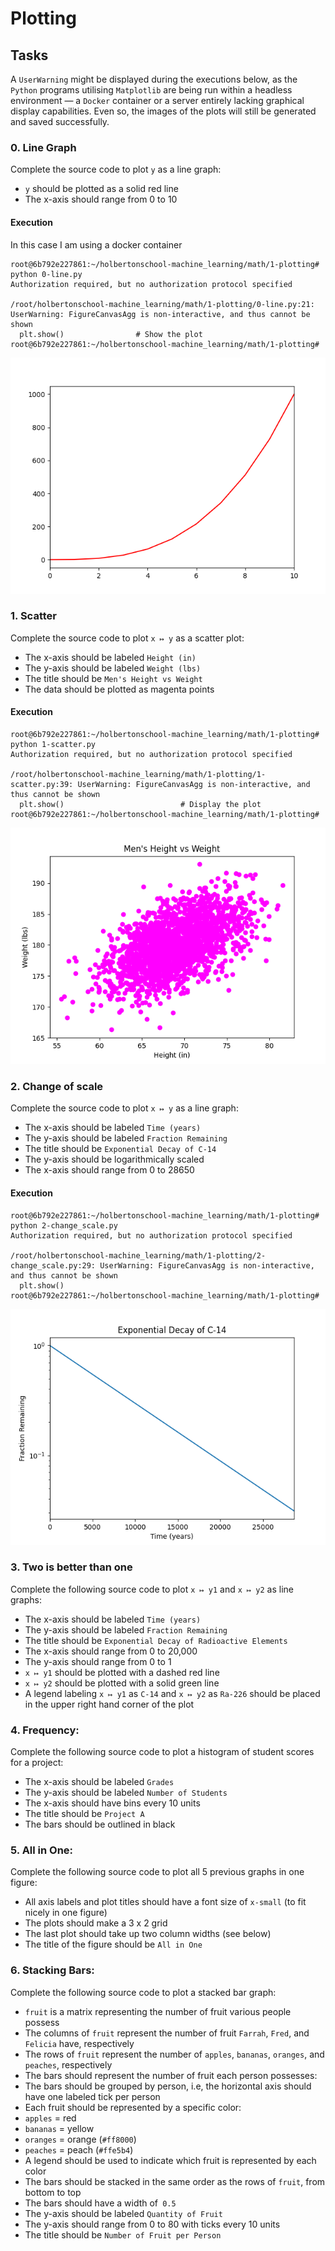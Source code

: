 # Plotting

## Tasks

A ``UserWarning`` might be displayed during the executions below, as the ``Python`` programs utilising ``Matplotlib`` are being run within a headless environment — a ``Docker`` container or a server entirely lacking graphical display capabilities. Even so, the images of the plots will still be generated and saved successfully.

### 0. Line Graph

Complete the source code to plot `y` as a line graph:

- `y` should be plotted as a solid red line
- The x-axis should range from 0 to 10

#### Execution
In this case I am using a docker container 
```
root@6b792e227861:~/holbertonschool-machine_learning/math/1-plotting# python 0-line.py 
Authorization required, but no authorization protocol specified

/root/holbertonschool-machine_learning/math/1-plotting/0-line.py:21: UserWarning: FigureCanvasAgg is non-interactive, and thus cannot be shown
  plt.show()                # Show the plot
root@6b792e227861:~/holbertonschool-machine_learning/math/1-plotting# 
```

![Plot of cubes](plots/0-line.png)



### 1. Scatter
Complete the source code to plot `x ↦ y` as a scatter plot:
- The x-axis should be labeled `Height (in)`
- The y-axis should be labeled `Weight (lbs)`
- The title should be `Men's Height vs Weight`
- The data should be plotted as magenta points

#### Execution
```
root@6b792e227861:~/holbertonschool-machine_learning/math/1-plotting# python 1-scatter.py 
Authorization required, but no authorization protocol specified

/root/holbertonschool-machine_learning/math/1-plotting/1-scatter.py:39: UserWarning: FigureCanvasAgg is non-interactive, and thus cannot be shown
  plt.show()                          # Display the plot
root@6b792e227861:~/holbertonschool-machine_learning/math/1-plotting#
```

![Scatter PLot](plots/1-scatter.png)


### 2. Change of scale
Complete the source code to plot `x ↦ y` as a line graph:
- The x-axis should be labeled `Time (years)`
- The y-axis should be labeled `Fraction Remaining`
- The title should be `Exponential Decay of C-14`
- The y-axis should be logarithmically scaled
- The x-axis should range from 0 to 28650

#### Execution

```
root@6b792e227861:~/holbertonschool-machine_learning/math/1-plotting# python 2-change_scale.py 
Authorization required, but no authorization protocol specified

/root/holbertonschool-machine_learning/math/1-plotting/2-change_scale.py:29: UserWarning: FigureCanvasAgg is non-interactive, and thus cannot be shown
  plt.show()
root@6b792e227861:~/holbertonschool-machine_learning/math/1-plotting# 
```

![Scatter PLot](plots/2-change_scale.png)


### 3. Two is better than one
Complete the following source code to plot `x ↦ y1` and `x ↦ y2` as line graphs:
- The x-axis should be labeled `Time (years)`
- The y-axis should be labeled `Fraction Remaining`
- The title should be `Exponential Decay of Radioactive Elements`
- The x-axis should range from 0 to 20,000
- The y-axis should range from 0 to 1
- `x ↦ y1` should be plotted with a dashed red line
- `x ↦ y2` should be plotted with a solid green line
- A legend labeling `x ↦ y1` as `C-14` and `x ↦ y2` as `Ra-226` should be placed in the upper right hand corner of the plot

### 4. Frequency:
Complete the following source code to plot a histogram of student scores for a project:
- The x-axis should be labeled `Grades`
- The y-axis should be labeled `Number of Students`
- The x-axis should have bins every 10 units
- The title should be `Project A`
- The bars should be outlined in black

### 5. All in One:
Complete the following source code to plot all 5 previous graphs in one figure:
- All axis labels and plot titles should have a font size of `x-small` (to fit nicely in one figure)
- The plots should make a 3 x 2 grid
- The last plot should take up two column widths (see below)
- The title of the figure should be `All in One`

### 6. Stacking Bars:
Complete the following source code to plot a stacked bar graph:
* `fruit` is a matrix representing the number of fruit various people possess
 * The columns of `fruit` represent the number of fruit `Farrah`, `Fred`, and `Felicia` have, respectively
 * The rows of `fruit` represent the number of `apples`, `bananas`, `oranges`, and `peaches`, respectively
* The bars should represent the number of fruit each person possesses:
 * The bars should be grouped by person, i.e, the horizontal axis should have one labeled tick per person
 * Each fruit should be represented by a specific color:
  * `apples` = red
  * `bananas` = yellow
  * `oranges` = orange (`#ff8000`)
  * `peaches` = peach (`#ffe5b4`)
  * A legend should be used to indicate which fruit is represented by each color
 * The bars should be stacked in the same order as the rows of `fruit`, from bottom to top
 * The bars should have a width of` 0.5`
* The y-axis should be labeled `Quantity of Fruit`
* The y-axis should range from 0 to 80 with ticks every 10 units
* The title should be `Number of Fruit per Person`

